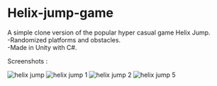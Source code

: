 # Helix-jump-game
A simple clone version of the popular hyper casual game Helix Jump. <br />
-Randomized platforms and obstacles. <br />
-Made in Unity with C#. <br />

Screenshots : 

![helix jump](https://user-images.githubusercontent.com/44425375/189395369-71e7d94b-8d7a-4eb0-901e-486913b5de5c.png)
![helix jump 1](https://user-images.githubusercontent.com/44425375/189395392-edc44acf-984b-4e4e-a8b7-c51b9f88a0fc.png)
![helix jump 2](https://user-images.githubusercontent.com/44425375/189395407-c1dfc2db-e6e4-4981-83df-e15e4804fab5.png)
![helix jump 5](https://user-images.githubusercontent.com/44425375/189395430-485b68b5-ab18-4c6c-b2e5-ff08e5be5b62.png)
